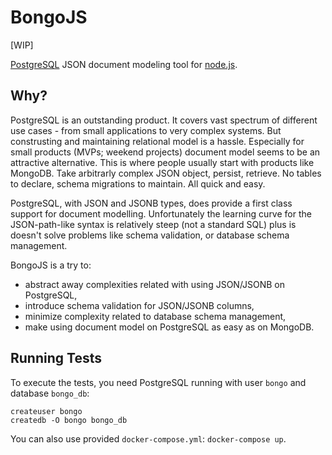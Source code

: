 # BongoJS

[WIP]

[PostgreSQL](https://www.postgresql.org/) JSON document modeling tool for [node.js](https://nodejs.org).

## Why?

PostgreSQL is an outstanding product. It covers vast spectrum of different use cases - from small applications to very complex systems. But construsting and maintaining relational model is a hassle. Especially for small products (MVPs; weekend projects) document model seems to be an attractive alternative. This is where people usually start with products like MongoDB. Take arbitrarly complex JSON object, persist, retrieve. No tables to declare, schema migrations to maintain. All quick and easy.

PostgreSQL, with JSON and JSONB types, does provide a first class support for document modelling. Unfortunately the learning curve for the JSON-path-like syntax is relatively steep (not a standard SQL) plus is doesn't solve problems like schema validation, or database schema management.

BongoJS is a try to:

-   abstract away complexities related with using JSON/JSONB on PostgreSQL,
-   introduce schema validation for JSON/JSONB columns,
-   minimize complexity related to database schema management,
-   make using document model on PostgreSQL as easy as on MongoDB.

## Running Tests

To execute the tests, you need PostgreSQL running with user `bongo` and database `bongo_db`:

    createuser bongo
    createdb -O bongo bongo_db

You can also use provided `docker-compose.yml`: `docker-compose up`.
